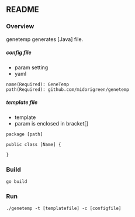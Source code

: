 ## README

### Overview
genetemp generates [Java] file.

##### config file
- param setting
- yaml
```
name(Required): GeneTemp
path(Required): github.com/midorigreen/genetemp
```

##### template file
- template
- param is enclosed in bracket[]
```
package [path]

public class [Name] {

}
```

### Build
```
go build
```

### Run
```
./genetemp -t [templatefile] -c [configfile]
```